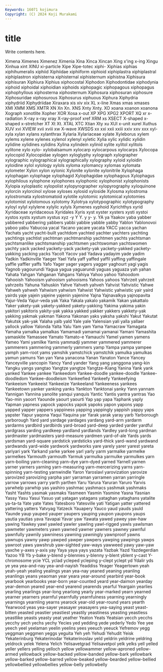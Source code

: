 ```yaml
---
Keywords: 16071 kojimura
Copyright: (C) 2024 Koji Murakami
---
```


# title

Write contents here.



 Ximena Ximenes Ximenez Ximenia Xina Xinca
Xincan Xing x'ing x-ing Xingu Xinhua xint XINU xi-particle Xipe
Xipe-totec xiphi- Xiphias xiphias xiphihumeralis xiphiid Xiphiidae xiphiiform xiphioid xiphiplastra
xiphiplastral xiphiplastron xiphisterna xiphisternal xiphisternum xiphistna Xiphisura xiphisuran Xiphiura Xiphius
xiphocostal Xiphodon Xiphodontidae xiphodynia xiphoid xiphoidal xiphoidian xiphoids xiphopagic xiphopagous
xiphopagus xiphophyllous xiphosterna xiphosternum Xiphosura xiphosuran xiphosure Xiphosuridae xiphosurous Xiphosurus
xiphuous Xiphura Xiphydria xiphydriid Xiphydriidae Xiraxara xis xiv xix XL
x-line Xmas xmas xmases XMI XMM XMS XMTR XN Xn
Xn. XNS Xnty Xnty. XO xoana xoanon xoanona Xograph xonotlite
Xopher XOR Xosa x-out XP XPG XPG2 XPORT XQ xr
x-radiation X-ray x-ray xray X-ray-proof xref XRM xs XSECT X-shaped
x-shaped x-stretcher XT Xt Xt. XTAL XTC Xtian Xty xu
XUI x-unit xurel Xuthus XUV xvi XVIEW xvii xviii xw
X-wave XWSDS xx xxi xxii xxiii xxiv xxv xxx xyl-
xyla xylan xylans xylanthrax Xylaria Xylariaceae xylate Xyleborus xylem xylems
xylene xylenes xylenol xylenyl xyletic Xylia xylic xylidic xylidin xylidine
xylidines xylidins Xylina xylindein xylinid xylite xylitol xylitols xylitone xylo
xylo- xylobalsamum xylocarp xylocarpous xylocarps Xylocopa xylocopid Xylocopidae xylogen xyloglyphy
xylograph xylographer xylographic xylographical xylographically xylography xyloid xyloidin xyloidine xylol
xylology xylols xyloma xylomancy xylomas xylomata xylometer Xylon xylon xylonic
Xylonite xylonite xylonitrile Xylophaga xylophagan xylophage xylophagid Xylophagidae xylophagous Xylophagus
xylophilous xylophone xylophones xylophonic xylophonist xylophonists Xylopia xyloplastic xylopolist xylopyrographer
xylopyrography xyloquinone xylorcin xylorcinol xylose xyloses xylosid xyloside Xylosma xylostroma
xylostromata xylostromatoid xylotile xylotomic xylotomical xylotomies xylotomist xylotomous xylotomy Xylotrya
xylotypographic xylotypography xyloyl xylyl xylylene xylylic xylyls Xymenes xyphoid Xyrichthys
xyrid Xyridaceae xyridaceous Xyridales Xyris xyst xyster xysters xysti xystoi
xystos xysts xystum xystus xyz -y Y Y. y y-
y. YA ya Yaakov yaba yabber yabbered yabbering yabbers yabbi
yabbie yabble yabby Yablon Yablonovoi yaboo yabu Yabucoa yacal Yacano
yacare yacata YACC yacca yachan Yachats yacht yacht-built yachtdom yachted
yachter yachters yachting yachtings yachtist yachtman yachtmanship yachtmen yachts yachtsman
yachtsmanlike yachtsmanship yachtsmen yachtswoman yachtswomen yachty yack yacked yackety-yack yackety-yak
yackety-yakked yackety-yakking yacking yacks Yacolt Yacov yad Yadava yadayim yade
yadim Yadkin Yadkinville Yaeger Yael Yafa yaff yaffed yaffil yaffing
yaffingale yaffle yaffler yaffs Yafo Yager yager yagers yagger yaghourt
yagi yagis Yagnob yagourundi Yagua yagua yaguarundi yaguas yaguaza yah
yahan Yahata Yahgan Yahganan Yahgans Yahiya Yahoo yahoo Yahoodom Yahooish
Yahooism yahooism yahooisms Yahoos yahoos Yahrzeit yahrzeit yahrzeits Yahuna Yahuskin
Yahve Yahveh yahveh Yahvist Yahvistic Yahwe Yahweh yahweh Yahwism yahwism
Yahwist Yahwistic yahwistic yair yaird yairds yaje yajein yajeine yajenin
yajenine Yajna Yajnavalkya yajnopavita Yajur-Veda Yajur-veda yak Yaka Yakala yakalo
yakamik Yakan yakattalo Yaker yakety-yak yakety-yakked yakety-yakking Yakima yakima yakin
yakitori yakitoris yakity-yak yakka yakked yakker yakkers yakkety-yak yakking yakmak
yakman Yakona Yakonan yaks yaksha yakshi Yakut Yakutat Yakutsk yak-yak
Yalaha yalb yald Yale yale Yalensian yali yalla yallaer yallock
yallow Yalonda Yalta Yalu Yam yam Yama Yamacraw Yamagata Yamaha
yamalka yamalkas Yamamadi yamamai yamanai Yamani Yamashita yamaskite Yamassee Yamato
Yamato-e Yamauchi Yamel yamen yamens Yameo Yami yamilke Yamis yammadji
yammer yammered yammerer yammerers yammering yammerly yammers yamp Yampa yampa
yampee yamph yam-root yams yamshik yamstchick yamstchik yamulka yamulkas yamun
yamuns Yan yan Yana yanacona Yanan Yanaton Yance Yancey Yanceyville
yancopin Yancy Yand yander Yang yang yanggona yang-kin Yangku yangs
yangtao Yangtze yangtze Yangtze-Kiang Yanina Yank yank yanked Yankee yankee
Yankeedom Yankee-doodle yankee-doodle Yankee-doodledom Yankee-doodleism Yankeefied Yankeefy Yankeefying Yankeeism Yankeeist
Yankeeize Yankeeland Yankeeness yankees Yankeetown yanker yanking yanks Yankton Yanktonai
yanky Yann yannam Yannigan Yannina yanolite yanqui yanquis Yantic Yantis
yantra yantras Yao Yao-min yaoort Yaounde yaourt yaourti Yap yap
yapa Yaphank yaply Yapman yapness yapock yapocks yapok yapoks yapon
yapons yapp yapped yapper yappers yappiness yapping yappingly yappish yappy
yaps yapster Yapur yaqona Yaqui Yaquina yar Yarak yarak yaray
yarb Yarborough yarborough Yard yard yardage yardages yardang yard-arm yardarm
yardarms yardbird yardbirds yard-broad yard-deep yarded yarder yardful yardgrass yarding
yardkeep yardland yardlands Yardley yard-long yardman yardmaster yardmasters yard-measure yardmen
yard-of-ale Yards yards yardsman yard-square yardstick yardsticks yard-thick yard-wand yardwand
yardwands yard-wide yardwork yardworks yare yarely yarer yarest yareta yariyari
yark Yarkand yarke yarkee yarl yarly yarm yarmalke yarmelke yarmelkes
Yarmouth yarmouth Yarmuk yarmulka yarmulke yarmulkes yarn yarn-boiling yarn-cleaning yarn-dye
yarn-dyed yarned Yarnell yarnen yarner yarners yarning yarn-measuring yarn-mercerizing yarns
yarn-spinning yarn-testing yarnwindle Yaron Yaroslavl yarovization yarovize yarovized yarovizing yarpha
yarr yarraman yarramen yarran yarringle yarrow yarrows yarry yarth yarthen
Yaru Yarura Yaruran Yaruro Yarvis yarwhelp yarwhip yas yashiro yashmac
yashmacs yashmak yashmaks Yasht Yashts yasmak yasmaks Yasmeen Yasmin Yasmine
Yasna Yasnian Yassy Yasu Yasui Yasuo yat yatagan yatagans yataghan
yataghans yatalite ya-ta-ta Yate yate Yates Yatesboro Yatesville yati Yatigan
yatter yattered yattering yatters Yatvyag Yatzeck Yauapery Yauco yaud yauds
yauld Yaunde yaup yauped yauper yaupers yauping yaupon yaupons yaups
yautia yautias yava Yavapai Yavar yaw Yawata yawed yawey yaw-haw
yawing Yawkey yawl yawled yawler yawling yawl-rigged yawls yawlsman yawmeter
yawmeters yawn yawned yawner yawners yawney yawnful yawnfully yawnily yawniness
yawning yawningly yawnproof yawns yawnups yawny yawp yawped yawper yawpers
yawping yawpings yawps yawroot yaws yawshrub yaw-sighted yaw-ways yawweed yawy
yaw-yaw yaxche y-axes y-axis yay Yaya yaya yays yazata Yazbak
Yazd Yazdegerdian Yazoo YB Yb y-bake y-blend y-blennies y-blenny y-blent
yblent y-cast Y-chromosome ycie YCL yclad ycleped ycleping y-clept yclept
yd Ydalir yds ye yea yea-and-nay yea-and-nayish Yeaddiss Yeager Yeagertown
yeah yeah-yeah yealing yealings yean yea-nay yeaned yeaning yeanling yeanlings
yeans yeaoman year yeara year-around yearbird year-book yearbook yearbooks year-born
year-counted yeard year-daimon yearday year-demon yeared year-end yearend yearends yearful
Yeargain yearlies yearling yearlings year-long yearlong yearly year-marked yearn yearned
yearner yearners yearnful yearnfully yearnfulness yearning yearningly yearnings yearnling yearns
yearock year-old year-round years yearth Yearwood yeas yea-sayer yeasayer yeasayers
yea-saying yeast yeast-bitten yeasted yeastier yeastiest yeastily yeastiness yeasting yeastless
yeastlike yeasts yeasty yeat yeather Yeaton Yeats Yeatsian yecch yecchs
yecchy yech yechs yechy Yecies yed yedding yede yederly Yedo
Yee yee yeech yeel yeelaman yeelin yeelins yees yeeuch yeeuck
Yefremov yegg yeggman yeggmen yeggs yeguita Yeh yeh Yehudi Yehudit
Yeisk Yekaterinburg Yekaterinodar Yekaterinoslav yeld yeldrin yeldrine yeldring yeldrock yelek
Yelena Yelich Yelisavetgrad Yelisavetpol yelk yelks yell yelled yeller yellers
yelling yelloch yellow yellowammer yellow-aproned yellow-armed yellowback yellow-backed yellow-banded yellow-bark
yellowbark yellow-barked yellow-barred yellow-beaked yellow-bearded yellow-bellied yellowbellied yellowbellies yellow-belly yellowbelly
